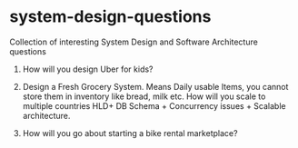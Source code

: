# system-design-questions
Collection of interesting System Design and Software Architecture questions

1. How will you design Uber for kids?

2. Design a Fresh Grocery System. Means Daily usable Items, you cannot store them in inventory like bread, milk etc. How will you scale to multiple countries
HLD+ DB Schema + Concurrency issues + Scalable architecture.

3. How will you go about starting a bike rental marketplace? 
   
